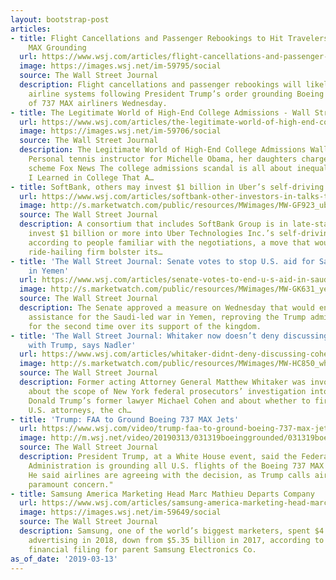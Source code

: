 ```yaml
---
layout: bootstrap-post
articles:
- title: Flight Cancellations and Passenger Rebookings to Hit Travelers After 737
    MAX Grounding
  url: https://www.wsj.com/articles/flight-cancellations-and-passenger-rebookings-to-hit-travelers-after-737-max-grounding-11552518442
  image: https://images.wsj.net/im-59795/social
  source: The Wall Street Journal
  description: Flight cancellations and passenger rebookings will likely spread throughout
    airline systems following President Trump’s order grounding Boeing Co.’s fleet
    of 737 MAX airliners Wednesday.
- title: The Legitimate World of High-End College Admissions - Wall Street Journal
  url: https://www.wsj.com/articles/the-legitimate-world-of-high-end-college-admissions-11552506381
  image: https://images.wsj.net/im-59706/social
  source: The Wall Street Journal
  description: The Legitimate World of High-End College Admissions Wall Street Journal
    Personal tennis instructor for Michelle Obama, her daughters charged in bribery
    scheme Fox News The college admissions scandal is all about inequality, too CNN
    I Learned in College That A…
- title: SoftBank, others may invest $1 billion in Uber’s self-driving car unit
  url: https://www.wsj.com/articles/softbank-other-investors-in-talks-to-invest-1-billion-in-ubers-self-driving-unit-11552515631
  image: http://s.marketwatch.com/public/resources/MWimages/MW-GF923_uber_s_ZG_20180321103839.jpg
  source: The Wall Street Journal
  description: A consortium that includes SoftBank Group is in late-stage talks to
    invest $1 billion or more into Uber Technologies Inc.’s self-driving vehicle unit,
    according to people familiar with the negotiations, a move that would help the
    ride-hailing firm bolster its…
- title: 'The Wall Street Journal: Senate votes to stop U.S. aid for Saudi-led war
    in Yemen'
  url: https://www.wsj.com/articles/senate-votes-to-end-u-s-aid-in-saudi-fight-in-yemen-11552516561
  image: http://s.marketwatch.com/public/resources/MWimages/MW-GK631_yemen0_ZG_20180610190229.jpg
  source: The Wall Street Journal
  description: The Senate approved a measure on Wednesday that would end U.S. military
    assistance for the Saudi-led war in Yemen, reproving the Trump administration
    for the second time over its support of the kingdom.
- title: 'The Wall Street Journal: Whitaker now doesn’t deny discussing Cohen investigation
    with Trump, says Nadler'
  url: https://www.wsj.com/articles/whitaker-didnt-deny-discussing-cohen-probe-with-trump-nadler-says-11552512934
  image: http://s.marketwatch.com/public/resources/MWimages/MW-HC850_whitak_ZG_20190128182926.jpg
  source: The Wall Street Journal
  description: Former acting Attorney General Matthew Whitaker was involved in conversations
    about the scope of New York federal prosecutors’ investigation into President
    Donald Trump’s former lawyer Michael Cohen and about whether to fire one or more
    U.S. attorneys, the ch…
- title: 'Trump: FAA to Ground Boeing 737 MAX Jets'
  url: https://www.wsj.com/video/trump-faa-to-ground-boeing-737-max-jets/960E4B9D-1B11-4E3A-94E7-1D61EFBABCE0.html
  image: http://m.wsj.net/video/20190313/031319boeinggrounded/031319boeinggrounded_1280x720.jpg
  source: The Wall Street Journal
  description: President Trump, at a White House event, said the Federal Aviation
    Administration is grounding all U.S. flights of the Boeing 737 MAX 8 and MAX 9.
    He said airlines are agreeing with the decision, as Trump calls air safety "a
    paramount concern."
- title: Samsung America Marketing Head Marc Mathieu Departs Company
  url: https://www.wsj.com/articles/samsung-america-marketing-head-marc-mathieu-departs-company-11552501113
  image: https://images.wsj.net/im-59649/social
  source: The Wall Street Journal
  description: Samsung, one of the world’s biggest marketers, spent $4 billion on
    advertising in 2018, down from $5.35 billion in 2017, according to a year-end
    financial filing for parent Samsung Electronics Co.
as_of_date: '2019-03-13'
---
```


